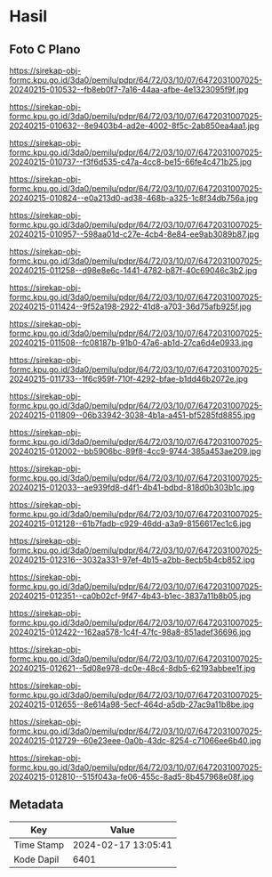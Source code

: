 # Hasil

## Foto C Plano

https://sirekap-obj-formc.kpu.go.id/3da0/pemilu/pdpr/64/72/03/10/07/6472031007025-20240215-010532--fb8eb0f7-7a16-44aa-afbe-4e1323095f9f.jpg

https://sirekap-obj-formc.kpu.go.id/3da0/pemilu/pdpr/64/72/03/10/07/6472031007025-20240215-010632--8e9403b4-ad2e-4002-8f5c-2ab850ea4aa1.jpg

https://sirekap-obj-formc.kpu.go.id/3da0/pemilu/pdpr/64/72/03/10/07/6472031007025-20240215-010737--f3f6d535-c47a-4cc8-be15-66fe4c471b25.jpg

https://sirekap-obj-formc.kpu.go.id/3da0/pemilu/pdpr/64/72/03/10/07/6472031007025-20240215-010824--e0a213d0-ad38-468b-a325-1c8f34db756a.jpg

https://sirekap-obj-formc.kpu.go.id/3da0/pemilu/pdpr/64/72/03/10/07/6472031007025-20240215-010957--598aa01d-c27e-4cb4-8e84-ee9ab3089b87.jpg

https://sirekap-obj-formc.kpu.go.id/3da0/pemilu/pdpr/64/72/03/10/07/6472031007025-20240215-011258--d98e8e6c-1441-4782-b87f-40c69046c3b2.jpg

https://sirekap-obj-formc.kpu.go.id/3da0/pemilu/pdpr/64/72/03/10/07/6472031007025-20240215-011424--9f52a198-2922-41d8-a703-36d75afb925f.jpg

https://sirekap-obj-formc.kpu.go.id/3da0/pemilu/pdpr/64/72/03/10/07/6472031007025-20240215-011508--fc08187b-91b0-47a6-ab1d-27ca6d4e0933.jpg

https://sirekap-obj-formc.kpu.go.id/3da0/pemilu/pdpr/64/72/03/10/07/6472031007025-20240215-011733--1f6c959f-710f-4292-bfae-b1dd46b2072e.jpg

https://sirekap-obj-formc.kpu.go.id/3da0/pemilu/pdpr/64/72/03/10/07/6472031007025-20240215-011809--06b33942-3038-4b1a-a451-bf5285fd8855.jpg

https://sirekap-obj-formc.kpu.go.id/3da0/pemilu/pdpr/64/72/03/10/07/6472031007025-20240215-012002--bb5906bc-89f8-4cc9-9744-385a453ae209.jpg

https://sirekap-obj-formc.kpu.go.id/3da0/pemilu/pdpr/64/72/03/10/07/6472031007025-20240215-012033--ae939fd8-d4f1-4b41-bdbd-818d0b303b1c.jpg

https://sirekap-obj-formc.kpu.go.id/3da0/pemilu/pdpr/64/72/03/10/07/6472031007025-20240215-012128--61b7fadb-c929-46dd-a3a9-8156617ec1c6.jpg

https://sirekap-obj-formc.kpu.go.id/3da0/pemilu/pdpr/64/72/03/10/07/6472031007025-20240215-012316--3032a331-97ef-4b15-a2bb-8ecb5b4cb852.jpg

https://sirekap-obj-formc.kpu.go.id/3da0/pemilu/pdpr/64/72/03/10/07/6472031007025-20240215-012351--ca0b02cf-9f47-4b43-b1ec-3837a11b8b05.jpg

https://sirekap-obj-formc.kpu.go.id/3da0/pemilu/pdpr/64/72/03/10/07/6472031007025-20240215-012422--162aa578-1c4f-47fc-98a8-851adef36696.jpg

https://sirekap-obj-formc.kpu.go.id/3da0/pemilu/pdpr/64/72/03/10/07/6472031007025-20240215-012621--5d08e978-dc0e-48c4-8db5-62193abbee1f.jpg

https://sirekap-obj-formc.kpu.go.id/3da0/pemilu/pdpr/64/72/03/10/07/6472031007025-20240215-012655--8e614a98-5ecf-464d-a5db-27ac9a11b8be.jpg

https://sirekap-obj-formc.kpu.go.id/3da0/pemilu/pdpr/64/72/03/10/07/6472031007025-20240215-012729--60e23eee-0a0b-43dc-8254-c71066ee6b40.jpg

https://sirekap-obj-formc.kpu.go.id/3da0/pemilu/pdpr/64/72/03/10/07/6472031007025-20240215-012810--515f043a-fe06-455c-8ad5-8b457968e08f.jpg


## Metadata

| Key        | Value               |
| ---------- | ------------------- |
| Time Stamp | 2024-02-17 13:05:41 |
| Kode Dapil | 6401                |



